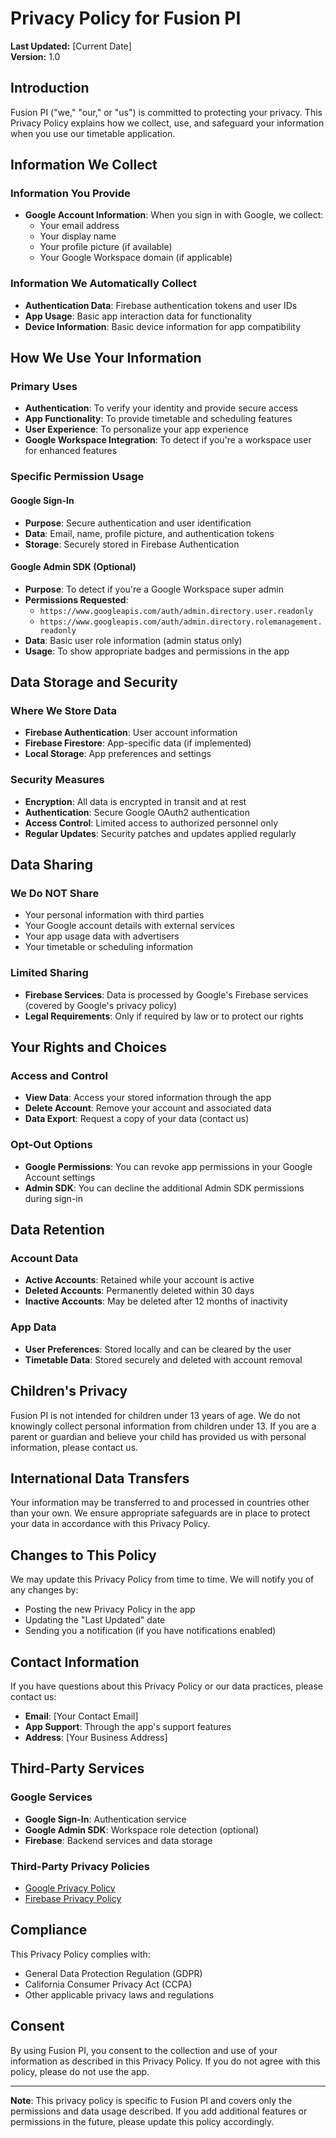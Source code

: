 # Privacy Policy for Fusion PI

**Last Updated:** [Current Date]  
**Version:** 1.0

## Introduction

Fusion PI ("we," "our," or "us") is committed to protecting your privacy. This Privacy Policy explains how we collect, use, and safeguard your information when you use our timetable application.

## Information We Collect

### Information You Provide

- **Google Account Information**: When you sign in with Google, we collect:
  - Your email address
  - Your display name
  - Your profile picture (if available)
  - Your Google Workspace domain (if applicable)

### Information We Automatically Collect

- **Authentication Data**: Firebase authentication tokens and user IDs
- **App Usage**: Basic app interaction data for functionality
- **Device Information**: Basic device information for app compatibility

## How We Use Your Information

### Primary Uses

- **Authentication**: To verify your identity and provide secure access
- **App Functionality**: To provide timetable and scheduling features
- **User Experience**: To personalize your app experience
- **Google Workspace Integration**: To detect if you're a workspace user for enhanced features

### Specific Permission Usage

#### Google Sign-In

- **Purpose**: Secure authentication and user identification
- **Data**: Email, name, profile picture, and authentication tokens
- **Storage**: Securely stored in Firebase Authentication

#### Google Admin SDK (Optional)

- **Purpose**: To detect if you're a Google Workspace super admin
- **Permissions Requested**:
  - `https://www.googleapis.com/auth/admin.directory.user.readonly`
  - `https://www.googleapis.com/auth/admin.directory.rolemanagement.readonly`
- **Data**: Basic user role information (admin status only)
- **Usage**: To show appropriate badges and permissions in the app

## Data Storage and Security

### Where We Store Data

- **Firebase Authentication**: User account information
- **Firebase Firestore**: App-specific data (if implemented)
- **Local Storage**: App preferences and settings

### Security Measures

- **Encryption**: All data is encrypted in transit and at rest
- **Authentication**: Secure Google OAuth2 authentication
- **Access Control**: Limited access to authorized personnel only
- **Regular Updates**: Security patches and updates applied regularly

## Data Sharing

### We Do NOT Share

- Your personal information with third parties
- Your Google account details with external services
- Your app usage data with advertisers
- Your timetable or scheduling information

### Limited Sharing

- **Firebase Services**: Data is processed by Google's Firebase services (covered by Google's privacy policy)
- **Legal Requirements**: Only if required by law or to protect our rights

## Your Rights and Choices

### Access and Control

- **View Data**: Access your stored information through the app
- **Delete Account**: Remove your account and associated data
- **Data Export**: Request a copy of your data (contact us)

### Opt-Out Options

- **Google Permissions**: You can revoke app permissions in your Google Account settings
- **Admin SDK**: You can decline the additional Admin SDK permissions during sign-in

## Data Retention

### Account Data

- **Active Accounts**: Retained while your account is active
- **Deleted Accounts**: Permanently deleted within 30 days
- **Inactive Accounts**: May be deleted after 12 months of inactivity

### App Data

- **User Preferences**: Stored locally and can be cleared by the user
- **Timetable Data**: Stored securely and deleted with account removal

## Children's Privacy

Fusion PI is not intended for children under 13 years of age. We do not knowingly collect personal information from children under 13. If you are a parent or guardian and believe your child has provided us with personal information, please contact us.

## International Data Transfers

Your information may be transferred to and processed in countries other than your own. We ensure appropriate safeguards are in place to protect your data in accordance with this Privacy Policy.

## Changes to This Policy

We may update this Privacy Policy from time to time. We will notify you of any changes by:

- Posting the new Privacy Policy in the app
- Updating the "Last Updated" date
- Sending you a notification (if you have notifications enabled)

## Contact Information

If you have questions about this Privacy Policy or our data practices, please contact us:

- **Email**: [Your Contact Email]
- **App Support**: Through the app's support features
- **Address**: [Your Business Address]

## Third-Party Services

### Google Services

- **Google Sign-In**: Authentication service
- **Google Admin SDK**: Workspace role detection (optional)
- **Firebase**: Backend services and data storage

### Third-Party Privacy Policies

- [Google Privacy Policy](https://policies.google.com/privacy)
- [Firebase Privacy Policy](https://firebase.google.com/support/privacy)

## Compliance

This Privacy Policy complies with:

- General Data Protection Regulation (GDPR)
- California Consumer Privacy Act (CCPA)
- Other applicable privacy laws and regulations

## Consent

By using Fusion PI, you consent to the collection and use of your information as described in this Privacy Policy. If you do not agree with this policy, please do not use the app.

---

**Note**: This privacy policy is specific to Fusion PI and covers only the permissions and data usage described. If you add additional features or permissions in the future, please update this policy accordingly.
